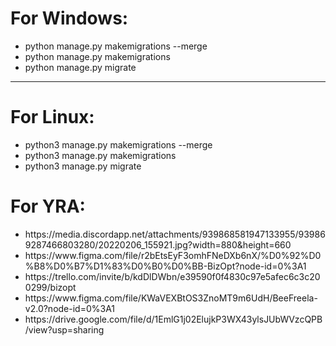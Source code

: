  <div>
 <h1>For Windows:</h1>
 <ul>
 <li>python manage.py makemigrations --merge</li>
 <li>python manage.py makemigrations</li>
 <li>python manage.py migrate</li>
 </ul>
</div>

<hr>

<div>
<h1>For Linux:</h1>
<ul>
<li>python3 manage.py makemigrations --merge</li>
<li>python3 manage.py makemigrations</li>
<li>python3 manage.py migrate</li>
</ul>
 <h1>For YRA:</h1>
 <ul>
 <li>https://media.discordapp.net/attachments/939868581947133955/939869287466803280/20220206_155921.jpg?width=880&height=660</li>
 <li>https://www.figma.com/file/r2bEtsEyF3omhFNeDXb6nX/%D0%92%D0%B8%D0%B7%D1%83%D0%B0%D0%BB-BizOpt?node-id=0%3A1</li>
 <li>https://trello.com/invite/b/kdDlDWbn/e39590f0f4830c97e5afec6c3c200299/bizopt</li>
 <li>https://www.figma.com/file/KWaVEXBtOS3ZnoMT9m6UdH/BeeFreela-v2.0?node-id=0%3A1</li>
 <li>https://drive.google.com/file/d/1EmlG1j02ElujkP3WX43ylsJUbWVzcQPB/view?usp=sharing</li>
 </ul>
</div>
